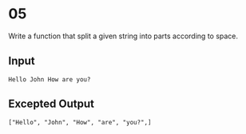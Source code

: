 # 05
Write a function that split a given string into parts according to space.

## Input 
```Hello John How are you?```

## Excepted Output
```
["Hello", "John", "How", "are", "you?",]
```